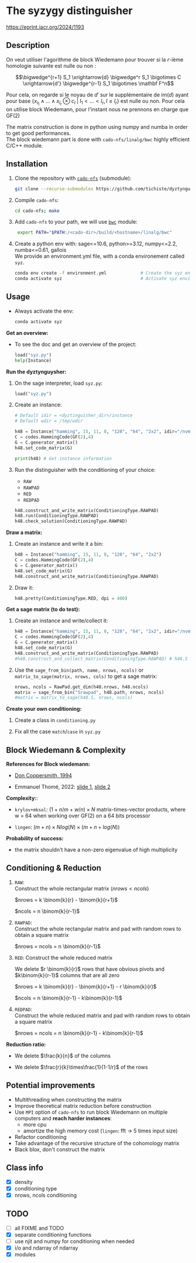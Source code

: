 # The syzygy distinguisher

<https://eprint.iacr.org/2024/1193>

## Description

On veut utiliser l'agorithme de block Wiedemann pour trouver si la $r$-ième homologie suivante est nulle ou non :  

```math
\bigwedge^{r+1} S_1 \xrightarrow{d} \bigwedge^r S_1 \bigotimes C \xrightarrow{d'} \bigwedge^{r-1} S_1 \bigotimes \mathbf F^n
```

Pour cela, on regarde si le noyau de $d'$ sur le supplémentaire de $\mathrm{im}(d)$ ayant pour base $\{ x_{l_1}\wedge \dots \wedge x_{l_r} \otimes c_l\ |\ l_1<\dots <l_r, l \leq l_r \}$ est nulle ou non. Pour cela on utilise block Wiedemann, pour l'instant nous ne prennons en charge que GF(2)

The matrix construction is done in python using numpy and numba in order to get good performances.  
The block wiedemann part is done with `cado-nfs/linalg/bwc` highly efficient C/C++ module.

## Installation

1. Clone the repository with [`cado-nfs`](https://gitlab.inria.fr/cado-nfs/cado-nfs) (submodule):

    ```bash
    git clone --recurse-submodules https://github.com/tichiste/dyztynguysher.git
    ```

2. Compile `cado-nfs`:

   ```bash
   cd cado-nfs; make
   ```

3. Add `cado-nfs` to your path, we will use [`bwc`](https://gitlab.inria.fr/cado-nfs/cado-nfs/-/tree/master/linalg/bwc) module:

   ```bash
    export PATH="$PATH:/<cado-dir>/build/<hostname>/linalg/bwc"
   ```

4. Create a python env with: sage<=10.6, python>=3.12, numpy<=2.2, numba<=0.61, gallois  
   We provide an environment.yml file, with a conda environement called `syz`.

    ```bash
    conda env create -f environment.yml             # Create the syz environment from file
    conda activate syz                              # Activate syz environment
    ```

## Usage

- Always activate the env:

    ```bash
    conda activate syz
    ```

**Get an overview:**

- To see the doc and get an overview of the project:

    ```python
    load("syz.py")
    help(Instance)
    ```

**Run the dyztynguysher:**

1. On the sage interpreter, load `syz.py`:

    ```python
    load("syz.py")
    ```

2. Create an instance:

    ```python
    # Default idir = <dyztinguisher_dir>/instance  
    # Default wdir = /tmp/wdir

    h48 = Instance("hamming", 15, 11, 8, "128", "64", "2x2", idir="/nvme/user/instance", wdir="/nvme/user/wdir")
    C = codes.HammingCode(GF(2),4)
    G = C.generator_matrix()
    h48.set_code_matrix(G)

    print(h48) # Get instance information
    ```


3. Run the distinguisher with the conditioning of your choice:
   - `RAW`
   - `RAWPAD`
   - `RED`
   - `REDPAD`

    ```python
    h48.construct_and_write_matrix(ConditioningType.RAWPAD)
    h48.run(ConditioningType.RAWPAD)
    h48.check_solution(ConditioningType.RAWPAD)
    ```

**Draw a matrix:**

1. Create an instance and write it a bin:

    ```python
    h48 = Instance("hamming", 15, 11, 8, "128", "64", "2x2")
    C = codes.HammingCode(GF(2),4)
    G = C.generator_matrix()
    h48.set_code_matrix(G)
    h48.construct_and_write_matrix(ConditioningType.RAWPAD)
    ```

2. Draw it:

    ```python
    h48.pretty(ConditioningType.RED, dpi = 400)
    ```

**Get a sage matrix (to do test):**

1. Create an instance and write/collect it:

    ```python
    h48 = Instance("hamming", 15, 11, 8, "128", "64", "2x2", idir="/nvme/user/instance", wdir="/nvme/user/wdir")
    C = codes.HammingCode(GF(2),4)
    G = C.generator_matrix()
    h48.set_code_matrix(G)
    h48.construct_and_write_matrix(ConditioningType.RAWPAD)
    #h48.construct_and_collect_matrix(ConditioningType.RAWPAD) # h48.S is a ndarray of uint32-ndarray
    ```

2. Use the `sage_from_bin(path, name, nrows, ncols)` or `matrix_to_sage(matrix, nrows, cols)` to get a sage matrix:

    ```python
    nrows, ncols = RawPad.get_dim(h48.nrows, h48.ncols)
    matrix = sage_from_bin("Srawpad", h48.path, nrows, ncols)
    #matrix = matrix_to_sage(h48.S, nrows, ncols)
    ```

**Create your own conditioning:**

1. Create a class in `conditioning.py`

2. Fix all the case `match`/`case` in `syz.py`

## Block Wiedemann & Complexity

**References for Block wiedemann:**

- [Don Coppersmith, 1994](https://www.ams.org/journals/mcom/1994-62-205/S0025-5718-1994-1192970-7/S0025-5718-1994-1192970-7.pdf)

- Emmanuel Thomé, 2022: [slide 1](https://homepages.loria.fr/EThome/teaching/2022-cse-291-14/slides/cse-291-14-lecture-14.pdf), [slide 2](https://members.loria.fr/EThome/teaching/2022-cse-291-14/slides/cse-291-14-lecture-15.pdf)  

**Complexity:**:

- `krylov+mksol`: $(1 + n/m + w/n) \times N$ matrix-times-vector products, where w = 64 when working over GF(2) on a 64 bits processor

- `lingen`: $(m+n) \times Nlog(N) \times (m + n + log(N))$

**Probability of success:**

- the matrix shouldn't have a non-zero eigenvalue of high multiplicity

## Conditioning & Reduction

1. `RAW`:  
    Construct the whole rectangular matrix ($nrows<ncols$)  

    $nrows = k \binom{k}{r} - \binom{k}{r+1}$  

    $ncols = n \binom{k}{r-1}$

2. `RAWPAD`:  
    Construct the whole rectangular matrix and pad with random rows to obtain a square matrix  

    $nrows = ncols = n \binom{k}{r-1}$  

3. `RED`:
    Construct the whole reduced matrix  

    We delete $r \binom{k}{r}$ rows that have obvious pivots and $k\binom{k}{r-1}$ columns that are all zero  

    $nrows = k \binom{k}{r} - \binom{k}{r+1} - r \binom{k}{r}$  

    $ncols = n \binom{k}{r-1} - k\binom{k}{r-1}$

4. `REDPAD`:  
    Construct the whole reduced matrix and pad with random rows to obtain a square matrix  

    $nrows = ncols = n \binom{k}{r-1} - k\binom{k}{r-1}$

**Reduction ratio:**

- We delete $\frac{k}{n}$ of the columns
  
- We delete $\frac{r}{k}\times\frac{1}{1-1/r}$ of the rows

## Potential improvements

- Multithreading when constructing the matrix
- Improve theoretical matrix reduction before construction
- Use `MPI` option of `cado-nfs` to run block Wiedemann on multiple computers and **reach harder instances**:
  - more cpu 
  - amortize the high memory cost (`lingen`: fft &rarr; 5 times input size)
- Refactor conditioning
- Take advantage of the recursive structure of the cohomology matrix
- Black blox, don't construct the matrix

## Class info

- [x] density
- [x] conditioning type
- [x] nrows, ncols conditioning

## TODO

- [ ] all FIXME and TODO
- [x] separate conditioning functions
- [ ] use njit and numpy for conditioning when needed
- [x] i/o and ndarray of ndarray
- [x] modules
